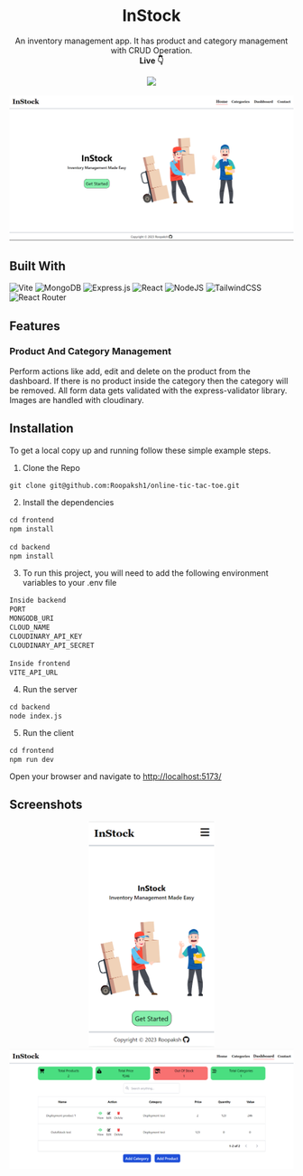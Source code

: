 <div align=center>
<h1 align=center>InStock</h1>
<p>An inventory management app. It has product and category management with CRUD Operation.<br> <b>Live 👇</b><p>
<a href=https://instockapp.netlify.app/><img src=https://img.shields.io/badge/Netlify-00C7B7?style=for-the-badge&logo=netlify&logoColor=white>
</div></a>

<div align=center>
  <img src="screenshots/home.png" width="720"/>
</div>

## Built With

![Vite](https://img.shields.io/badge/vite-%23646CFF.svg?style=for-the-badge&logo=vite&logoColor=white)
![MongoDB](https://img.shields.io/badge/MongoDB-%234ea94b.svg?style=for-the-badge&logo=mongodb&logoColor=white)
![Express.js](https://img.shields.io/badge/express.js-%23404d59.svg?style=for-the-badge&logo=express&logoColor=%2361DAFB)
![React](https://img.shields.io/badge/react-%2320232a.svg?style=for-the-badge&logo=react&logoColor=%2361DAFB)
![NodeJS](https://img.shields.io/badge/node.js-6DA55F?style=for-the-badge&logo=node.js&logoColor=white)
![TailwindCSS](https://img.shields.io/badge/tailwindcss-%2338B2AC.svg?style=for-the-badge&logo=tailwind-css&logoColor=white)
![React Router](https://img.shields.io/badge/React_Router-CA4245?style=for-the-badge&logo=react-router&logoColor=white)

## Features

### Product And Category Management

Perform actions like add, edit and delete on the product from the dashboard. If there is no product inside the category then the category will be removed. All form data gets validated with the express-validator library. Images are handled with cloudinary.

## Installation
To get a local copy up and running follow these simple example steps.

1. Clone the Repo

```
git clone git@github.com:Roopaksh1/online-tic-tac-toe.git
```

2. Install the dependencies

```
cd frontend
npm install

cd backend
npm install
```
3. To run this project, you will need to add the following environment variables to your .env file

```
Inside backend
PORT
MONGODB_URI
CLOUD_NAME
CLOUDINARY_API_KEY
CLOUDINARY_API_SECRET

Inside frontend
VITE_API_URL
```

4. Run the server

```
cd backend
node index.js
```

5. Run the client

```
cd frontend
npm run dev
```
Open your browser and navigate to [http://localhost:5173/](http://localhost:5173/)

## Screenshots

<div align=center>
  <img src="screenshots/mobile-home.png" height="400"/>
  <br/>
  <img src="screenshots/dashboard.png" width="720"/>
</div>